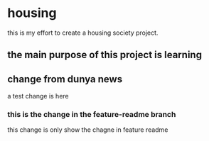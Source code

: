 # housing
this is my effort to create a housing society project.
## the main purpose of this project is learning
## change from dunya news
a test change is here
### this is the change in the feature-readme branch
this change is only show the chagne in feature readme 